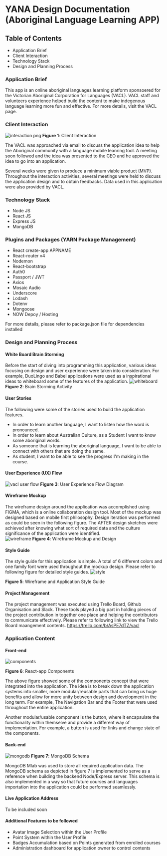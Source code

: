 # YANA Design Documentation (Aboriginal Language Learning APP)


## Table of Contents
- Application Brief
- Client Interaction
- Technology Stack
- Design and Planning Process


### Application Brief
This app is an online aboriginal languages learning platform sponsoered for the Victorian Aboriginal Corporation for Languages (VACL). VACL staff and volunteers experience helped build the content to make indegenous language learning more fun and effective. For more details, visit the VACL page. 


### Client Interaction
![interaction png](https://user-images.githubusercontent.com/22834712/28507972-49885fbe-707a-11e7-996a-4a8cb0dc9bec.jpg)
**Figure 1**: Client Interaction

The VACL was approached via email to discuss the application idea to help the Aboriginal community with a language mobile leanring tool. A meeting soon followed and the idea was presented to the CEO and he approved the idea to go into an application.

Several weeks were given to produce a minimum viable product (MVP). Throughout the interaction activities, several meetings were held to discuss the application design and to obtain feedbacks. Data used in this application were also provided by VACL.


### Technology Stack
- Node JS
- React JS
- Express JS
- MongoDB

### Plugins and Packages (YARN Package Management)
- React create-app APPNAME
- React-router v4
- Nodemon
- React-bootstrap
- Auth0
- Passport / JWT
- Axios
- Mosaic Audio
- Underscore
- Lodash
- Dotenv
- Mongoose
- NOW Depoy / Hosting

For more details, please refer to package.json file for dependencies installed 


### Design and Planning Process


#### White Board Brain Storming
Before the start of diving into programming this application, various ideas focusing on design and user experience were taken into consideration. For example, DuoLingo and Babel applications were used as a inspirational ideas to whiteboard some of the features of the application.
![whiteboard](https://user-images.githubusercontent.com/22834712/28507813-001c5426-7079-11e7-852d-32ce24ed69a1.png)
**Figure 2**: Brain Storming Activity

#### User Stories
The following were some of the stories used to build the application features.
- In order to learn another language, I want to listen how the word is pronounced.
- In order to learn about Australian Culture, as a Student I want to know some aboriginal words.
- As someone that is learning the aboriginal language, I want to be able to connect with others that are doing the same.
- As student, I want to be able to see the progress I'm making in the course.

#### User Experience (UX) Flow 
![vacl user flow](https://user-images.githubusercontent.com/25757504/27676878-04aadcc2-5cf3-11e7-93c2-119a78b1b613.jpg)
**Figure 3**: User Experience Flow Diagram

#### Wireframe Mockup
The wireframe design around the application was accomplished using FIGMA, which is a online collaboration design tool. Most of the mockup was designed based on mobile first philosophy. Design iteration was performed as could be seen in the following figure. The AFTER design sketches were achieved after knowing what sort of required data and the culture significance of the application were identified.  
![wireframe](https://user-images.githubusercontent.com/22834712/28508044-1f15ada8-707b-11e7-874d-e329ab09a008.png)
**Figure 4**: Wireframe Mockup and Design

#### Style Guide
The style guide for this application is simple. A total of 6 different colors and one family font were used throughout the mockup design. Please refer to following figure for detailed style guides.
![style](https://user-images.githubusercontent.com/22834712/28508295-60becd00-707d-11e7-9d22-6a209197cc47.png) 

**Figure 5**: Wireframe and Application Style Guide

#### Project Management
The project management was executed using Trello Board, Github Organisation and Slack. These tools played a big part in holding pieces of the project contribution in together one place and helping the contributors to communicate effectively. Please refer to following link to view the Trello Board maangement contents.
https://trello.com/b/AsPE7dTZ/vacl

### Application Content
#### Front-end
![components](https://user-images.githubusercontent.com/22834712/28509201-e04e972a-7083-11e7-89ad-ad17eb4d4142.png)

**Figure 6**: React-app Components

The above figure showed some of the components concept that were integrated into the application. The idea is to break down the application systems into smaller, more modular/reusable parts that can bring us huge benefits and allow for more unity between design and development in the long term. For example, The Navigation Bar and the Footer that were used throughout the entire application.

Another modular/usable component is the button, where it encapsulate the functionality within themselve and provide a different way of implementation. For example, a button is used for links and change state of the components.

#### Back-end
![mongodb](https://user-images.githubusercontent.com/22834712/28509456-c68638f0-7085-11e7-9c56-ec24e9f0a188.jpg)
**Figure 7**: MongoDB Schema

MongoDB Mlab was used to store all required application data. The MongoDB schema as depicted in figure 7 is implemented to serve as a reference when building the backend Node/Express server. This schema is also implemented in a way so that future courses and languages importation into the application could be performed seamlessly.

#### Live Application Address
To be included soon

#### Additional Features to be followed
- Avatar Image Selection within the User Profile
- Point System within the User Profile
- Badges Accumulation based on Points generated from enrolled courses
- Administration dashboard for application owner to control contents

